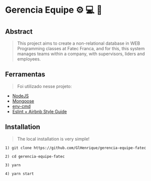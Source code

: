 # Gerencia Equipe ⚙️ 💻  🧠

## Abstract

> This project aims to create a non-relational database in WEB Programming classes at Fatec Franca, and for this, this system manages teams within a company, with supervisors, liders and employees.

## Ferramentas

> Foi utilizado nesse projeto:
- [NodeJS](https://nodejs.org)
- [Mongoose](https://mongoosejs.com/)
- [env-cmd](https://github.com/toddbluhm/env-cmd)
- [Eslint + Airbnb Style Guide](https://github.com/airbnb/javascript/tree/master/packages/eslint-config-airbnb)


## Installation

> The local installation is very simple!

```
1) git clone https://github.com/GlHenrique/gerencia-equipe-fatec
```

```
2) cd gerencia-equipe-fatec
```
```
3) yarn
```
```
4) yarn start
``` 
